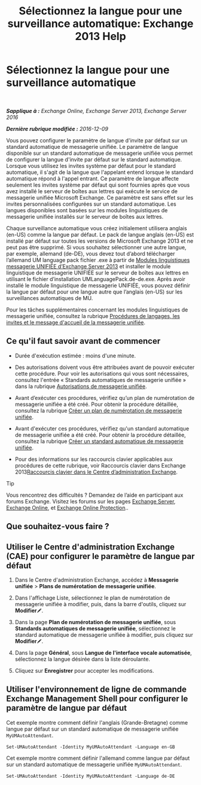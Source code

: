﻿---
title: 'Sélectionnez la langue pour une surveillance automatique: Exchange 2013 Help'
TOCTitle: Sélectionnez la langue pour une surveillance automatique
ms:assetid: 3a1c1ec0-c726-41fb-a294-59faab205609
ms:mtpsurl: https://technet.microsoft.com/fr-fr/library/Aa997306(v=EXCHG.150)
ms:contentKeyID: 50555373
ms.date: 05/23/2018
mtps_version: v=EXCHG.150
ms.translationtype: MT
---

# Sélectionnez la langue pour une surveillance automatique

 

_**Sapplique à :** Exchange Online, Exchange Server 2013, Exchange Server 2016_

_**Dernière rubrique modifiée :** 2016-12-09_

Vous pouvez configurer le paramètre de langue d'invite par défaut sur un standard automatique de messagerie unifiée. Le paramètre de langue disponible sur un standard automatique de messagerie unifiée vous permet de configurer la langue d'invite par défaut sur le standard automatique. Lorsque vous utilisez les invites système par défaut pour le standard automatique, il s'agit de la langue que l'appelant entend lorsque le standard automatique répond à l'appel entrant. Ce paramètre de langue affecte seulement les invites système par défaut qui sont fournies après que vous avez installé le serveur de boîtes aux lettres qui exécute le service de messagerie unifiée Microsoft Exchange. Ce paramètre est sans effet sur les invites personnalisées configurées sur un standard automatique. Les langues disponibles sont basées sur les modules linguistiques de messagerie unifiée installés sur le serveur de boîtes aux lettres.

Chaque surveillance automatique vous créez initialement utilisera anglais (en-US) comme la langue par défaut. Le pack de langue anglais (en-US) est installé par défaut sur toutes les versions de Microsoft Exchange 2013 et ne peut pas être supprimé. Si vous souhaitez sélectionner une autre langue, par exemple, allemand (de-DE), vous devez tout d’abord télécharger l’allemand UM language pack fichier .exe à partir de [Modules linguistiques messagerie UNIFIÉE d’Exchange Server 2013](https://go.microsoft.com/fwlink/?linkid=266542) et installer le module linguistique de messagerie UNIFIÉE sur le serveur de boîtes aux lettres en utilisant le fichier d’installation UMLanguagePack.de-de.exe. Après avoir installé le module linguistique de messagerie UNIFIÉE, vous pouvez définir la langue par défaut pour une langue autre que l’anglais (en-US) sur les surveillances automatiques de MU.

Pour les tâches supplémentaires concernant les modules linguistiques de messagerie unifiée, consultez la rubrique [Procédures de langages, les invites et le message d'accueil de la messagerie unifiée](um-languages-prompts-and-greetings-procedures-exchange-2013-help.md).

## Ce qu'il faut savoir avant de commencer

  - Durée d'exécution estimée : moins d'une minute.

  - Des autorisations doivent vous être attribuées avant de pouvoir exécuter cette procédure. Pour voir les autorisations qui vous sont nécessaires, consultez l'entrée « Standards automatiques de messagerie unifiée » dans la rubrique [Autorisations de messagerie unifiée](unified-messaging-permissions-exchange-2013-help.md).

  - Avant d’exécuter ces procédures, vérifiez qu’un plan de numérotation de messagerie unifiée a été créé. Pour obtenir la procédure détaillée, consultez la rubrique [Créer un plan de numérotation de messagerie unifiée](https://docs.microsoft.com/fr-fr/exchange/voice-mail-unified-messaging/connect-voice-mail-system/create-um-dial-plan).

  - Avant d'exécuter ces procédures, vérifiez qu'un standard automatique de messagerie unifiée a été créé. Pour obtenir la procédure détaillée, consultez la rubrique [Créer un standard automatique de messagerie unifiée](create-a-um-auto-attendant-exchange-2013-help.md).

  - Pour des informations sur les raccourcis clavier applicables aux procédures de cette rubrique, voir Raccourcis clavier dans Exchange 2013[Raccourcis clavier dans le Centre d’administration Exchange](keyboard-shortcuts-in-the-exchange-admin-center-exchange-online-protection-help.md).

> [!TIP]
> Vous rencontrez des difficultés ? Demandez de l’aide en participant aux forums Exchange. Visitez les forums sur les pages <a href="https://go.microsoft.com/fwlink/p/?linkid=60612">Exchange Server</a>, <a href="https://go.microsoft.com/fwlink/p/?linkid=267542">Exchange Online</a>, et <a href="https://go.microsoft.com/fwlink/p/?linkid=285351">Exchange Online Protection</a>..


## Que souhaitez-vous faire ?

## Utiliser le Centre d'administration Exchange (CAE) pour configurer le paramètre de langue par défaut

1.  Dans le Centre d'administration Exchange, accédez à **Messagerie unifiée** \> **Plans de numérotation de messagerie unifiée**.

2.  Dans l'affichage Liste, sélectionnez le plan de numérotation de messagerie unifiée à modifier, puis, dans la barre d'outils, cliquez sur **Modifier**![Icône Modifier](images/Bb124582.6f53ccb2-1f13-4c02-bea0-30690e6ea71d(EXCHG.150).gif "Icône Modifier").

3.  Dans la page **Plan de numérotation de messagerie unifiée**, sous **Standards automatiques de messagerie unifiée**, sélectionnez le standard automatique de messagerie unifiée à modifier, puis cliquez sur **Modifier**![Icône Modifier](images/Bb124582.6f53ccb2-1f13-4c02-bea0-30690e6ea71d(EXCHG.150).gif "Icône Modifier").

4.  Dans la page **Général**, sous **Langue de l'interface vocale automatisée**, sélectionnez la langue désirée dans la liste déroulante.

5.  Cliquez sur **Enregistrer** pour accepter les modifications.

## Utiliser l'environnement de ligne de commande Exchange Management Shell pour configurer le paramètre de langue par défaut

Cet exemple montre comment définir l'anglais (Grande-Bretagne) comme langue par défaut sur un standard automatique de messagerie unifiée `MyUMAutoAttendant`.

    Set-UMAutoAttendant -Identity MyUMAutoAttendant -Language en-GB

Cet exemple montre comment définir l'allemand comme langue par défaut sur un standard automatique de messagerie unifiée `MyUMAutoAttendant`.

    Set-UMAutoAttendant -Identity MyUMAutoAttendant -Language de-DE

